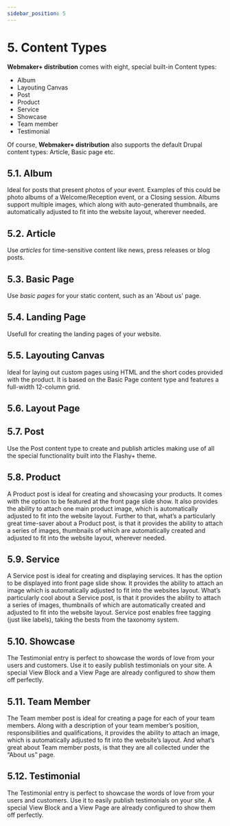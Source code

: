 ```yaml
---
sidebar_position: 5
---
```


# 5. Content Types

**Webmaker+ distribution** comes with eight, special built-in Content types:

- Album
- Layouting Canvas
- Post
- Product
- Service
- Showcase
- Team member
- Testimonial

Of course, **Webmaker+ distribution** also supports the default Drupal content types: Article, Basic page etc.

## 5.1. Album

Ideal for posts that present photos of your event. Examples of this could be photo albums of a Welcome/Reception event, or a Closing session. Albums support multiple images, which along with auto-generated thumbnails, are automatically adjusted to fit into the website layout, wherever needed.

## 5.2. Article

Use *articles* for time-sensitive content like news, press releases or blog posts.

## 5.3. Basic Page

Use *basic pages* for your static content, such as an 'About us' page.

## 5.4. Landing Page

Usefull for creating the landing pages of your website.

## 5.5. Layouting Canvas

Ideal for laying out custom pages using HTML and the short codes provided with the product. It is based on the Basic Page content type and features a full-width 12-column grid.

## 5.6. Layout Page

## 5.7. Post

Use the Post content type to create and publish articles making use of all the special functionality built into the Flashy+ theme.

## 5.8. Product

A Product post is ideal for creating and showcasing your products. It comes with the option to be featured at the front page slide show. It also provides the ability to attach one main product image, which is automatically adjusted to fit into the website layout. Further to that, what’s a particularly great time-saver about a Product post, is that it provides the ability to attach a series of images, thumbnails of which are automatically created and adjusted to fit into the website layout, wherever needed.

## 5.9. Service

A Service post is ideal for creating and displaying services. It has the option to be displayed into front page slide show. It provides the ability to attach an image which is automatically adjusted to fit into the websites layout. What’s particularly cool about a Service post, is that it provides the ability to attach a series of images, thumbnails of which are automatically created and adjusted to fit into the website layout. Service post enables free tagging (just like labels), taking the bests from the taxonomy system.

## 5.10. Showcase

The Testimonial entry is perfect to showcase the words of love from your users and customers. Use it to easily publish testimonials on your site. A special View Block and a View Page are already configured to show them off perfectly.

## 5.11. Team Member

The Team member post is ideal for creating a page for each of your team members. Along with a description of your team member’s position, responsibilities and qualifications, it provides the ability to attach an image, which is automatically adjusted to fit into the website’s layout. And what’s great about Team member posts, is that they are all collected under the “About us” page.

## 5.12. Testimonial

The Testimonial entry is perfect to showcase the words of love from your users and customers. Use it to easily publish testimonials on your site. A special View Block and a View Page are already configured to show them off perfectly.

